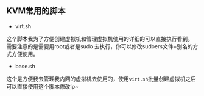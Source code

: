 ## KVM常用的脚本

- virt.sh

这个脚本我为了方便创建虚拟机和管理虚拟机使用的详细的可以直接执行看到。
需要注意的是需要用root或者是sudo 去执行，你可以修改sudoers文件+别名的方式方便使用。


- base.sh

这个是方便我去管理我内网的虚拟机去使用的，使用`virt.sh`批量创建虚拟机之后可以直接使用这个脚本修改ip~

